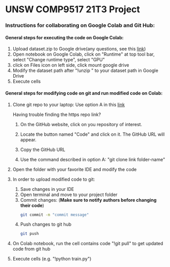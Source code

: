 # UNSW COMP9517 21T3 Project

### Instructions for collaborating on Google Colab and Git Hub:

#### General steps for executing the code on Google Colab:
1. Upload dataset.zip to Google drive(any questions, see this [link](https://support.google.com/drive/answer/2424368?hl=en&co=GENIE.Platform%3DDesktop))
2. Open notebook on Google Colab, click on "Runtime" at top tool bar, select "Change runtime type", select "GPU"
3. click on Files icon on left side, click mount google drive
4. Modify the dataset path after "!unzip " to your dataset path in Google Drive
5. Execute cells

#### General steps for modifying code on git and run modified code on Colab:
1. Clone git repo to your laptop:
    Use option A in this [link](https://stackoverflow.com/questions/651038/how-do-you-clone-a-git-repository-into-a-specific-folder)

    Having trouble finding the https repo link?

    1. On the GitHub website, click on you repository of interest.

    2. Locate the button named "Code" and click on it. The GitHub URL will appear.

    3. Copy the GitHub URL

    4. Use the command described in option A: "git clone link folder-name"

2. Open the folder with your favorite IDE and modify the code
3. In order to upload modified code to git:
    1. Save changes in your IDE
    2. Open terminal and move to your project folder
    3. Commit changes: (**Make sure to notify authors before changing their code**)
        ```bash
        git commit -m "commit message"
        ```
    4. Push changes to git hub
        ```bash
        git push
        ```
4. On Colab notebook, run the cell contains code "!git pull" to get updated code from git hub
5. Execute cells (e.g. "!python train.py")


